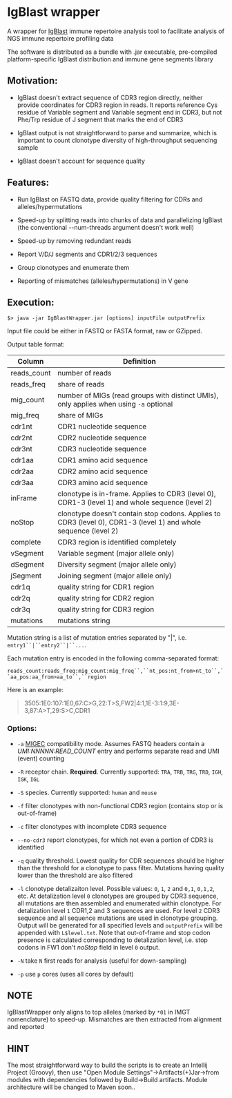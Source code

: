 #  IgBlast wrapper  

A wrapper for [IgBlast](http://www.ncbi.nlm.nih.gov/igblast/igblast.cgi) immune repertoire analysis tool to facilitate analysis of NGS immune repertoire profiling data

The software is distributed as a bundle with .jar executable, pre-compiled platform-specific IgBlast distribution and immune gene segments library


## Motivation:

- IgBlast doesn't extract sequence of CDR3 region directly, neither provide coordinates for CDR3 region in reads. It reports reference Cys residue of Variable segment and Variable segment end in CDR3, but not Phe/Trp residue of J segment that marks the end of CDR3

- IgBlast output is not straightforward to parse and summarize, which is important to count clonotype diversity of high-throughput sequencing sample

- IgBlast doesn't account for sequence quality


## Features:

- Run IgBlast on FASTQ data, provide quality filtering for CDRs and alleles/hypermutations

- Speed-up by splitting reads into chunks of data and parallelizing IgBlast (the conventional --num-threads argument doesn't work well)

- Speed-up by removing redundant reads

- Report V/D/J segments and CDR1/2/3 sequences

- Group clonotypes and enumerate them

- Reporting of mismatches (alleles/hypermutations) in V gene


## Execution:

```
$> java -jar IgBlastWrapper.jar [options] inputFile outputPrefix
```

Input file could be either in FASTQ or FASTA format, raw or GZipped.

Output table format:

Column       | Definition
-------------|--------------------------------------------------------------------------------------------------------
reads_count  | number of reads
reads_freq   | share of reads
mig_count    | number of MIGs (read groups with distinct UMIs), only applies when using `-a` optional
mig_freq     | share of MIGs
cdr1nt       | CDR1 nucleotide sequence
cdr2nt       | CDR2 nucleotide sequence
cdr3nt       | CDR3 nucleotide sequence
cdr1aa       | CDR1 amino acid sequence
cdr2aa       | CDR2 amino acid sequence
cdr3aa       | CDR3 amino acid sequence
inFrame      | clonotype is in-frame. Applies to CDR3 (level 0), CDR1-3 (level 1) and whole sequence (level 2)
noStop       | clonotype doesn't contain stop codons. Applies to CDR3 (level 0), CDR1-3 (level 1) and whole sequence (level 2)
complete     | CDR3 region is identified completely
vSegment     | Variable segment (major allele only)
dSegment     | Diversity segment (major allele only)
jSegment     | Joining segment (major allele only)
cdr1q        | quality string for CDR1 region
cdr2q        | quality string for CDR2 region
cdr3q        | quality string for CDR3 region
mutations    | mutations string

Mutation string is a list of mutation entries separated by "|", i.e. `entry1``|``entry2``|``...`. 

Each mutation entry is encoded in the following comma-separated format:

`reads_count:reads_freq:mig_count:mig_freq``,``nt_pos:nt_from>nt_to``,``aa_pos:aa_from>aa_to``,``region`

Here is an example:

> 3505:1E0:107:1E0,67:C>G,22:T>S,FW2|4:1,1E-3:1:9,3E-3,87:A>T,29:S>C,CDR1

### Options:

* `-a` [MIGEC](https://github.com/mikessh/migec) compatibility mode. Assumes FASTQ headers contain a *UMI:NNNNN:READ_COUNT* entry and performs separate read and UMI (event) counting

* `-R` receptor chain. **Required**. Currently supported: `TRA`, `TRB`, `TRG`, `TRD`, `IGH`, `IGK`, `IGL`

* `-S` species. Currently supported: `human` and `mouse`

* `-f` filter clonotypes with non-functional CDR3 region (contains stop or is out-of-frame)

* `-c` filter clonotypes with incomplete CDR3 sequence

* `--no-cdr3` report clonotypes, for which not even a portion of CDR3 is identified

* `-q` quality threshold. Lowest quality for CDR sequences should be higher than the threshold for a clonotype to pass filter. Mutations having quality lower than the threshold are also filtered

* `-l` clonotype detalizaiton level. Possible values: `0`, `1`, `2` and `0,1`, `0,1,2`, etc. At detalization level `0` clonotypes are grouped by CDR3 sequence, all mutations are then assembled and enumerated within clonotype. For detalization level `1` CDR1,2 and 3 sequences are used. For level `2` CDR3 sequence and all sequence mutations are used in clonotype grouping. Output will be generated for all specified levels and `outputPrefix` will be appended with `L$level.txt`. Note that out-of-frame and stop codon presence is calculated corresponding to detalization level, i.e. stop codons in FW1 don't *noStop* field in level `0` output.

* `-N` take `N` first reads for analysis (useful for down-sampling)

* `-p` use `p` cores (uses all cores by default)


## NOTE

IgBlastWrapper only aligns to top alleles (marked by ```*01``` in IMGT nomenclature) to speed-up. Mismatches are then extracted from alignment and reported
 
## HINT

The most straightforward way to build the scripts is to create an Intellij Project (Groovy), then use "Open Module Settings"->Artifacts(+)Jar->from modules with dependencies followed by Build->Build artifacts. Module architecture will be changed to Maven soon..  